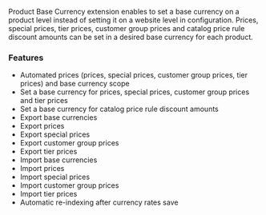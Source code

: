 Product Base Currency extension enables to set a base currency on a product level instead of setting it on a website level in configuration. Prices, special prices, tier prices, customer group prices and catalog price rule discount amounts can be set in a desired base currency for each product.

### Features

 - Automated prices (prices, special prices, customer group prices, tier prices) and base currency scope
 - Set a base currency for prices, special prices, customer group prices and tier prices
 - Set a base currency for catalog price rule discount amounts
 - Export base currencies
 - Export prices
 - Export special prices
 - Export customer group prices
 - Export tier prices
 - Import base currencies
 - Import prices
 - Import special prices
 - Import customer group prices
 - Import tier prices
 - Automatic re-indexing after currency rates save

 